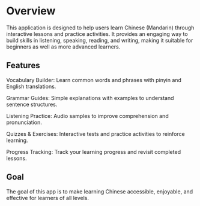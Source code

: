 <h1>Overview</h1>

This application is designed to help users learn Chinese (Mandarin) through interactive lessons and practice activities. It provides an engaging way to build skills in listening, speaking, reading, and writing, making it suitable for beginners as well as more advanced learners.

<h2>Features</h2>

Vocabulary Builder: Learn common words and phrases with pinyin and English translations.

Grammar Guides: Simple explanations with examples to understand sentence structures.

Listening Practice: Audio samples to improve comprehension and pronunciation.

Quizzes & Exercises: Interactive tests and practice activities to reinforce learning.

Progress Tracking: Track your learning progress and revisit completed lessons.

<h2>Goal</h2>

The goal of this app is to make learning Chinese accessible, enjoyable, and effective for learners of all levels.
